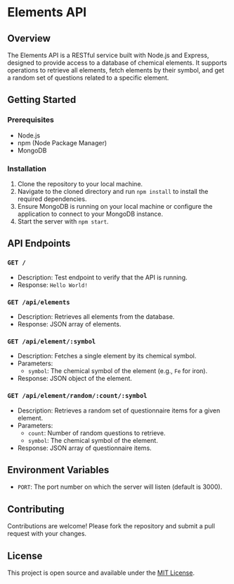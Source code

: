 # Elements API

## Overview

The Elements API is a RESTful service built with Node.js and Express, designed to provide access to a database of chemical elements. It supports operations to retrieve all elements, fetch elements by their symbol, and get a random set of questions related to a specific element.

## Getting Started

### Prerequisites

- Node.js
- npm (Node Package Manager)
- MongoDB

### Installation

1. Clone the repository to your local machine.
2. Navigate to the cloned directory and run `npm install` to install the required dependencies.
3. Ensure MongoDB is running on your local machine or configure the application to connect to your MongoDB instance.
4. Start the server with `npm start`.

## API Endpoints

### `GET /`

- Description: Test endpoint to verify that the API is running.
- Response: `Hello World!`

### `GET /api/elements`

- Description: Retrieves all elements from the database.
- Response: JSON array of elements.

### `GET /api/element/:symbol`

- Description: Fetches a single element by its chemical symbol.
- Parameters:
  - `symbol`: The chemical symbol of the element (e.g., `Fe` for iron).
- Response: JSON object of the element.

### `GET /api/element/random/:count/:symbol`

- Description: Retrieves a random set of questionnaire items for a given element.
- Parameters:
  - `count`: Number of random questions to retrieve.
  - `symbol`: The chemical symbol of the element.
- Response: JSON array of questionnaire items.

## Environment Variables

- `PORT`: The port number on which the server will listen (default is 3000).

## Contributing

Contributions are welcome! Please fork the repository and submit a pull request with your changes.

## License

This project is open source and available under the [MIT License](LICENSE).